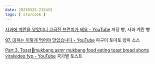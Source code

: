 ```yaml
---
date: 20250325-215433
tags: [ sto/cook ]
---
```


[사과에 계란을 넣었더니 고급진 브런치가 돼요 - YouTube](https://www.youtube.com/watch?v=bfJKnJYzCnE&list=PLJZNfct8i0A92S9FuoQqKZOf3CsqIw5GU&index=1) 저당 빵, 사과 계란 빵

[97. 대파는 이렇게 먹어야 맛있습니다 - YouTube](https://www.youtube.com/watch?v=tNd-nsOuKww&list=PLJZNfct8i0A92S9FuoQqKZOf3CsqIw5GU&index=2) 파구이 토마토 양파 소스

[Part 3. Toast🍞mukbang asmr mukbang food eating toast bread shorts viralvideo fyp - YouTube](https://www.youtube.com/shorts/Og4OVVmUlzM) 국가별 토스트

